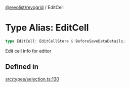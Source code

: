 [@revolist/revogrid](README.md) / EditCell

# Type Alias: EditCell

```ts
type EditCell: EditCellStore & BeforeSaveDataDetails;
```

Edit cell info for editor

## Defined in

[src/types/selection.ts:130](https://github.com/revolist/revogrid/blob/1d0ce44a71b6b80efaa7b83dae9a188a9f2de653/src/types/selection.ts#L130)
